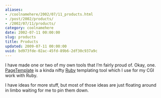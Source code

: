 ```yaml
---
aliases:
- /coolnamehere/2002/07/11_products.html
- /post/2002/products/
- /2002/07/11/products/
category: coolnamehere
date: 2002-07-11 00:00:00
slug: products
title: Products
updated: 2009-07-11 00:00:00
uuid: bd973fde-02ac-45fd-89b6-2df30c937a9c
---
```


I have made one or two of my own tools that I’m fairly proud of. Okay,
one. [PageTemplate](/post/2002/06/pagetemplate/) is a kinda nifty
[Ruby](/tags/ruby) templating tool which I use for my CGI work with
Ruby.

I have ideas for more stuff, but most of those ideas are just floating
around in limbo waiting for me to pin them down.
